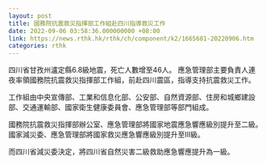 ```yaml
---
layout: post
title: 國務院抗震救災指揮部工作組赴四川指導救災工作
date: 2022-09-06 03:58:36.000000000 +08:00
link: https://news.rthk.hk/rthk/ch/component/k2/1665681-20220906.htm
categories: rthk
---
```


四川省甘孜州瀘定縣6.8級地震，死亡人數增至46人。 應急管理部主要負責人連夜率領國務院抗震救災指揮部工作組，前赴四川震區，指導支持抗震救災工作。

工作組由中央宣傳部、工業和信息化部、公安部、自然資源部、住房和城鄉建設部、交通運輸部、國家衛生健康委員會、應急管理部等部門組成。

國務院抗震救災指揮部辦公室、應急管理部將國家地震應急響應級別提升至二級。國家減災委、應急管理部將國家救災應急響應級別提升至Ⅲ級。

而四川省減災委決定，將四川省自然災害二級救助應急響應提升為一級。
